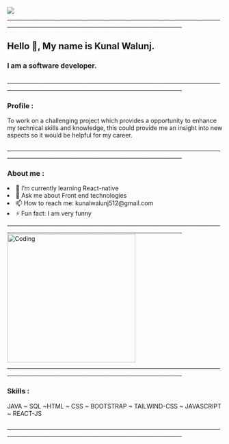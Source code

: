 
<img src="https://kunal-walunj.github.io/kunal-walunj/Profile_picture.png">

<div>______________________________________________________________________________________________________________________________________________</div>
 
 
<h2> Hello 👋, My name is Kunal Walunj.</h2>
<h3> I am a software developer.</h3>




<div>______________________________________________________________________________________________________________________________________________</div>

<h3> Profile :</h3>
<p>
To work on a challenging project which provides a opportunity to enhance my technical skills and knowledge,
this could provide me an insight into new aspects so it would be helpful for my career.
</p>

<div>______________________________________________________________________________________________________________________________________________</div>

<div>
<h3> About me :</h3>
<li>🌱 I’m currently learning React-native</li>
<li>💬 Ask me about Front end technologies</li>
<li>📫 How to reach me: kunalwalunj512@gmail.com</li>
<li>⚡ Fun fact: I am very funny</li>
</div>


<div>______________________________________________________________________________________________________________________________________________</div>

<img align="center" alt="Coding" width="300px" src="https://media.tenor.com/rePDfDWO3XoAAAAd/hacking.gif">

<div>______________________________________________________________________________________________________________________________________________</div>

<h3> Skills :</h3>
<p> JAVA ~ SQL ~HTML ~ CSS ~ BOOTSTRAP ~ TAILWIND-CSS ~ JAVASCRIPT ~ REACT-JS 
 </p>

<div>______________________________________________________________________________________________________________________________________________</div>

